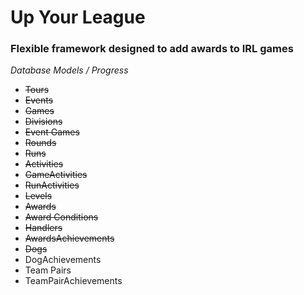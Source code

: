 # Up Your League
### Flexible framework designed to add awards to IRL games

*Database Models / Progress*
* ~~Tours~~
* ~~Events~~
* ~~Games~~
* ~~Divisions~~
* ~~Event Games~~
* ~~Rounds~~
* ~~Runs~~
* ~~Activities~~
* ~~GameActivities~~
* ~~RunActivities~~
* ~~Levels~~
* ~~Awards~~
* ~~Award Conditions~~
* ~~Handlers~~
* ~~AwardsAchievements~~
* ~~Dogs~~
* DogAchievements
* Team Pairs
* TeamPairAchievements